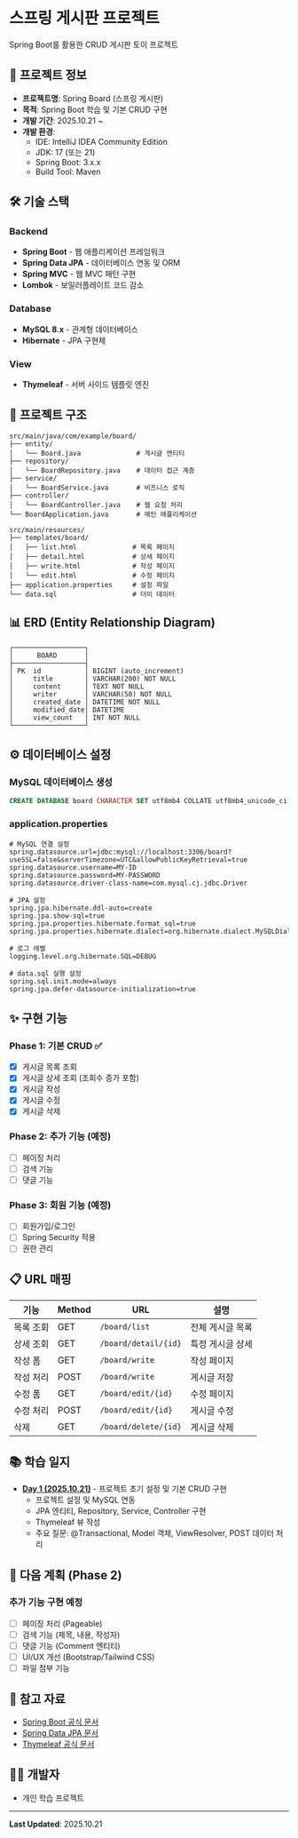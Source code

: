 # 스프링 게시판 프로젝트

Spring Boot를 활용한 CRUD 게시판 토이 프로젝트

## 📌 프로젝트 정보

- **프로젝트명**: Spring Board (스프링 게시판)
- **목적**: Spring Boot 학습 및 기본 CRUD 구현
- **개발 기간**: 2025.10.21 ~
- **개발 환경**:
  - IDE: IntelliJ IDEA Community Edition
  - JDK: 17 (또는 21)
  - Spring Boot: 3.x.x
  - Build Tool: Maven

## 🛠️ 기술 스택

### Backend
- **Spring Boot** - 웹 애플리케이션 프레임워크
- **Spring Data JPA** - 데이터베이스 연동 및 ORM
- **Spring MVC** - 웹 MVC 패턴 구현
- **Lombok** - 보일러플레이트 코드 감소

### Database
- **MySQL 8.x** - 관계형 데이터베이스
- **Hibernate** - JPA 구현체

### View
- **Thymeleaf** - 서버 사이드 템플릿 엔진

## 📁 프로젝트 구조
```
src/main/java/com/example/board/
├── entity/
│   └── Board.java              # 게시글 엔티티
├── repository/
│   └── BoardRepository.java    # 데이터 접근 계층
├── service/
│   └── BoardService.java       # 비즈니스 로직
├── controller/
│   └── BoardController.java    # 웹 요청 처리
└── BoardApplication.java       # 메인 애플리케이션

src/main/resources/
├── templates/board/
│   ├── list.html              # 목록 페이지
│   ├── detail.html            # 상세 페이지
│   ├── write.html             # 작성 페이지
│   └── edit.html              # 수정 페이지
├── application.properties     # 설정 파일
└── data.sql                   # 더미 데이터
```

## 📊 ERD (Entity Relationship Diagram)
```
┌──────────────────┐
│      BOARD       │
├──────────────────┤
│ PK  id           │ BIGINT (auto_increment)
│     title        │ VARCHAR(200) NOT NULL
│     content      │ TEXT NOT NULL
│     writer       │ VARCHAR(50) NOT NULL
│     created_date │ DATETIME NOT NULL
│     modified_date│ DATETIME
│     view_count   │ INT NOT NULL
└──────────────────┘
```

## ⚙️ 데이터베이스 설정

### MySQL 데이터베이스 생성
```sql
CREATE DATABASE board CHARACTER SET utf8mb4 COLLATE utf8mb4_unicode_ci;
```

### application.properties
```properties
# MySQL 연결 설정
spring.datasource.url=jdbc:mysql://localhost:3306/board?useSSL=false&serverTimezone=UTC&allowPublicKeyRetrieval=true
spring.datasource.username=MY-ID
spring.datasource.password=MY-PASSWORD
spring.datasource.driver-class-name=com.mysql.cj.jdbc.Driver

# JPA 설정
spring.jpa.hibernate.ddl-auto=create
spring.jpa.show-sql=true
spring.jpa.properties.hibernate.format_sql=true
spring.jpa.properties.hibernate.dialect=org.hibernate.dialect.MySQLDialect

# 로그 레벨
logging.level.org.hibernate.SQL=DEBUG

# data.sql 실행 설정
spring.sql.init.mode=always
spring.jpa.defer-datasource-initialization=true
```

## ✨ 구현 기능

### Phase 1: 기본 CRUD ✅
- [x] 게시글 목록 조회
- [x] 게시글 상세 조회 (조회수 증가 포함)
- [x] 게시글 작성
- [x] 게시글 수정
- [x] 게시글 삭제

### Phase 2: 추가 기능 (예정)
- [ ] 페이징 처리
- [ ] 검색 기능
- [ ] 댓글 기능

### Phase 3: 회원 기능 (예정)
- [ ] 회원가입/로그인
- [ ] Spring Security 적용
- [ ] 권한 관리

## 📋 URL 매핑

| 기능 | Method | URL | 설명 |
|------|--------|-----|------|
| 목록 조회 | GET | `/board/list` | 전체 게시글 목록 |
| 상세 조회 | GET | `/board/detail/{id}` | 특정 게시글 상세 |
| 작성 폼 | GET | `/board/write` | 작성 페이지 |
| 작성 처리 | POST | `/board/write` | 게시글 저장 |
| 수정 폼 | GET | `/board/edit/{id}` | 수정 페이지 |
| 수정 처리 | POST | `/board/edit/{id}` | 게시글 수정 |
| 삭제 | GET | `/board/delete/{id}` | 게시글 삭제 |

## 📚 학습 일지

- **[Day 1 (2025.10.21)](docs/day1.md)** - 프로젝트 초기 설정 및 기본 CRUD 구현
  - 프로젝트 설정 및 MySQL 연동
  - JPA 엔티티, Repository, Service, Controller 구현
  - Thymeleaf 뷰 작성
  - 주요 질문: @Transactional, Model 객체, ViewResolver, POST 데이터 처리

## 🎯 다음 계획 (Phase 2)

### 추가 기능 구현 예정
- [ ] 페이징 처리 (Pageable)
- [ ] 검색 기능 (제목, 내용, 작성자)
- [ ] 댓글 기능 (Comment 엔티티)
- [ ] UI/UX 개선 (Bootstrap/Tailwind CSS)
- [ ] 파일 첨부 기능

## 📖 참고 자료

- [Spring Boot 공식 문서](https://spring.io/projects/spring-boot)
- [Spring Data JPA 문서](https://spring.io/projects/spring-data-jpa)
- [Thymeleaf 공식 문서](https://www.thymeleaf.org/documentation.html)

## 👨‍💻 개발자

- 개인 학습 프로젝트

---

**Last Updated**: 2025.10.21
